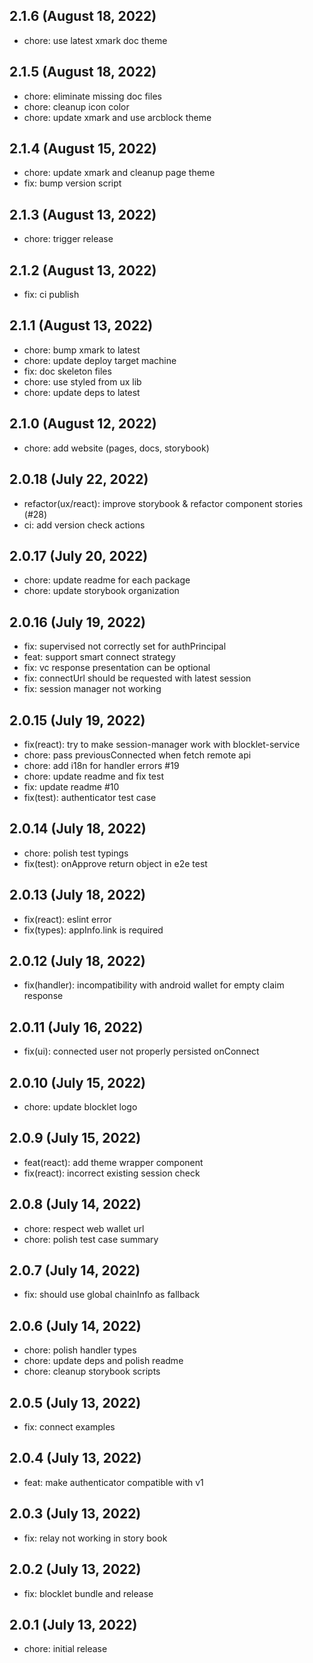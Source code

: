 ## 2.1.6 (August 18, 2022)

- chore: use latest xmark doc theme

## 2.1.5 (August 18, 2022)

- chore: eliminate missing doc files
- chore: cleanup icon color
- chore: update xmark and use arcblock theme

## 2.1.4 (August 15, 2022)

- chore: update xmark and cleanup page theme
- fix: bump version script

## 2.1.3 (August 13, 2022)

- chore: trigger release

## 2.1.2 (August 13, 2022)

- fix: ci publish

## 2.1.1 (August 13, 2022)

- chore: bump xmark to latest
- chore: update deploy target machine
- fix: doc skeleton files
- chore: use styled from ux lib
- chore: update deps to latest

## 2.1.0 (August 12, 2022)

- chore: add website (pages, docs, storybook)

## 2.0.18 (July 22, 2022)

- refactor(ux/react): improve storybook & refactor component stories (#28)
- ci: add version check actions

## 2.0.17 (July 20, 2022)

- chore: update readme for each package
- chore: update storybook organization

## 2.0.16 (July 19, 2022)

- fix: supervised not correctly set for authPrincipal
- feat: support smart connect strategy
- fix: vc response presentation can be optional
- fix: connectUrl should be requested with latest session
- fix: session manager not working

## 2.0.15 (July 19, 2022)

- fix(react): try to make session-manager work with blocklet-service
- chore: pass previousConnected when fetch remote api
- chore: add i18n for handler errors #19
- chore: update readme and fix test
- fix: update readme #10
- fix(test): authenticator test case

## 2.0.14 (July 18, 2022)

- chore: polish test typings
- fix(test): onApprove return object in e2e test

## 2.0.13 (July 18, 2022)

- fix(react): eslint error
- fix(types): appInfo.link is required

## 2.0.12 (July 18, 2022)

- fix(handler): incompatibility with android wallet for empty claim response

## 2.0.11 (July 16, 2022)

- fix(ui): connected user not properly persisted onConnect

## 2.0.10 (July 15, 2022)

- chore: update blocklet logo

## 2.0.9 (July 15, 2022)

- feat(react): add theme wrapper component
- fix(react): incorrect existing session check

## 2.0.8 (July 14, 2022)

- chore: respect web wallet url
- chore: polish test case summary

## 2.0.7 (July 14, 2022)

- fix: should use global chainInfo as fallback

## 2.0.6 (July 14, 2022)

- chore: polish handler types
- chore: update deps and polish readme
- chore: cleanup storybook scripts

## 2.0.5 (July 13, 2022)

- fix: connect examples

## 2.0.4 (July 13, 2022)

- feat: make authenticator compatible with v1

## 2.0.3 (July 13, 2022)

- fix: relay not working in story book

## 2.0.2 (July 13, 2022)

- fix: blocklet bundle and release

## 2.0.1 (July 13, 2022)

- chore: initial release
